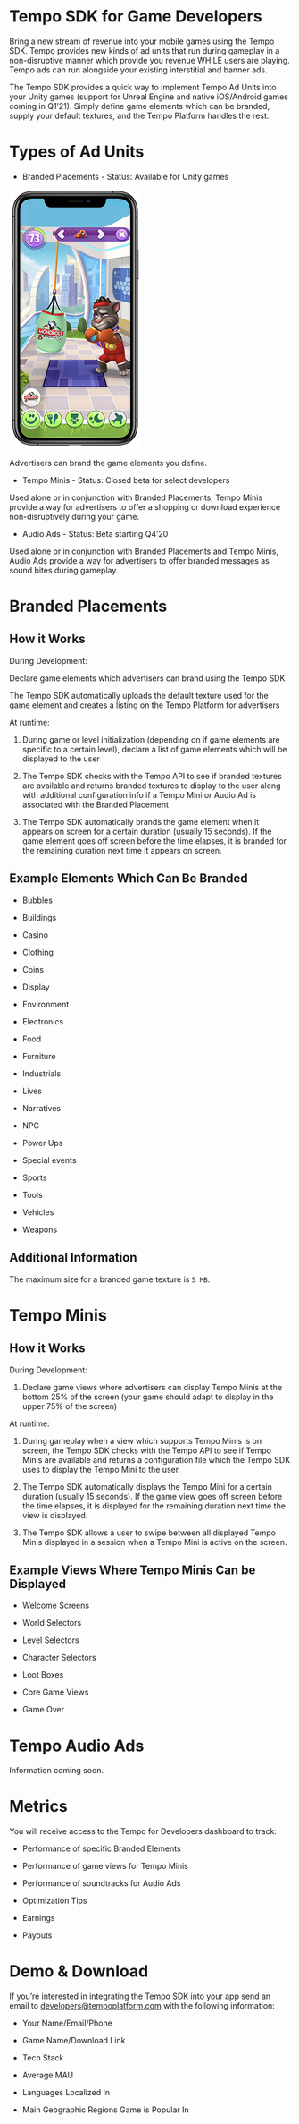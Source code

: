 # Tempo SDK for Game Developers

Bring a new stream of revenue into your mobile games using the Tempo SDK. Tempo provides new kinds of ad units that run during gameplay in a non-disruptive manner which provide you revenue WHILE users are playing. Tempo ads can run alongside your existing interstitial and banner ads.

The Tempo SDK provides a quick way to implement Tempo Ad Units into your Unity games (support for Unreal Engine and native iOS/Android games coming in Q1’21). Simply define game elements which can be branded, supply your default textures, and the Tempo Platform handles the rest.

<insert graphic>

# Types of Ad Units

* Branded Placements - Status: Available for Unity games

![Image](https://github.com/TempoPlatform/tempo-sdk/blob/master/images/Branded%20Placements.png?raw=true)

Advertisers can brand the game elements you define.

* Tempo Minis - Status: Closed beta for select developers


Used alone or in conjunction with Branded Placements, Tempo Minis provide a way for advertisers to offer a shopping or download experience non-disruptively during your game. 

* Audio Ads  - Status: Beta starting Q4’20

<example>

Used alone or in conjunction with Branded Placements and Tempo Minis, Audio Ads provide a way for advertisers to offer branded messages as sound bites during gameplay. 

# Branded Placements

## How it Works

During Development:

Declare game elements which advertisers can brand using the Tempo SDK

The Tempo SDK automatically uploads the default texture used for the game element and creates a listing on the Tempo Platform for advertisers

At runtime:

1. During game or level initialization (depending on if game elements are specific to a certain level), declare a list of game elements which will be displayed to the user

2. The Tempo SDK checks with the Tempo API to see if branded textures are available and returns branded textures to display to the user along with additional configuration info if a Tempo Mini or Audio Ad is associated with the Branded Placement

3. The Tempo SDK automatically brands the game element when it appears on screen for a certain duration (usually 15 seconds). If the game element goes off screen before the time elapses, it is branded for the remaining duration next time it appears on screen.

## Example Elements Which Can Be Branded

* Bubbles

* Buildings

* Casino

* Clothing

* Coins 

* Display

* Environment

* Electronics

* Food

* Furniture

* Industrials

* Lives

* Narratives

* NPC

* Power Ups

* Special events

* Sports

* Tools

* Vehicles 

* Weapons 

## Additional Information

The maximum size for a branded game texture is `5 MB`.

# Tempo Minis

## How it Works

During Development:

1. Declare game views where advertisers can display Tempo Minis at the bottom 25% of the screen (your game should adapt to display in the upper 75% of the screen)

At runtime:

1. During gameplay when a view which supports Tempo Minis is on screen, the Tempo SDK checks with the Tempo API to see if Tempo Minis are available and returns a configuration file which the Tempo SDK uses to display the Tempo Mini to the user.

2. The Tempo SDK automatically displays the Tempo Mini for a certain duration (usually 15 seconds). If the game view goes off screen before the time elapses, it is displayed for the remaining duration next time the view is displayed. 

3. The Tempo SDK allows a user to swipe between all displayed Tempo Minis displayed in a session when a Tempo Mini is active on the screen.

## Example Views Where Tempo Minis Can be Displayed

* Welcome Screens

* World Selectors

* Level Selectors

* Character Selectors

* Loot Boxes

* Core Game Views

* Game Over 

# Tempo Audio Ads

Information coming soon.

# Metrics

You will receive access to the Tempo for Developers dashboard to track:

* Performance of specific Branded Elements

* Performance of game views for Tempo Minis

* Performance of soundtracks for Audio Ads

* Optimization Tips

* Earnings

* Payouts

# Demo & Download

If you’re interested in integrating the Tempo SDK into your app send an email to [developers@tempoplatform.com](mailto:developers@tempoplatform.com) with the following information:

* Your Name/Email/Phone

* Game Name/Download Link

* Tech Stack

* Average MAU

* Languages Localized In

* Main Geographic Regions Game is Popular In

